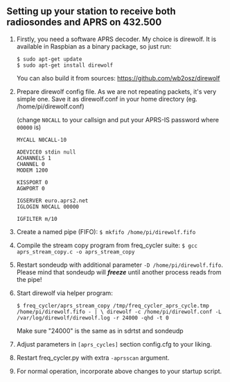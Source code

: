 ## Setting up your station to receive both radiosondes and APRS on 432.500 ##

1. Firstly, you need a software APRS decoder. My choice is direwolf. It is available in Raspbian
as a binary package, so just run:
   ```
   $ sudo apt-get update
   $ sudo apt-get install direwolf
   ```
   You can also build it from sources: https://github.com/wb2osz/direwolf

2. Prepare direwolf config file. As we are not repeating packets, it's very simple one. Save it as direwolf.conf in your
home directory (eg. /home/pi/direwolf.conf)
  
   (change `N0CALL` to your callsign and put your APRS-IS password where `00000` is)

   ```
   MYCALL N0CALL-10

   ADEVICE0 stdin null
   ACHANNELS 1
   CHANNEL 0
   MODEM 1200

   KISSPORT 0
   AGWPORT 0

   IGSERVER euro.aprs2.net
   IGLOGIN N0CALL 00000

   IGFILTER m/10
   ```

3. Create a named pipe (FIFO):
   `$ mkfifo /home/pi/direwolf.fifo`

4. Compile the stream copy program from freq_cycler suite:
   `$ gcc aprs_stream_copy.c -o aprs_stream_copy`

5. Restart sondeudp with additional parameter `-D /home/pi/direwolf.fifo`.
   Please mind that sondeudp will **_freeze_** until another process reads from the pipe!

6. Start direwolf via helper program:

   `$ freq_cycler/aprs_stream_copy /tmp/freq_cycler_aprs_cycle.tmp /home/pi/direwolf.fifo - | \
   direwolf -c /home/pi/direwolf.conf -L /var/log/direwolf/direwolf.log -r 24000 -qhd -t 0`

   Make sure "24000" is the same as in sdrtst and sondeudp

7. Adjust parameters in `[aprs_cycles]` section config.cfg to your liking.

8. Restart freq_cycler.py with extra `-aprsscan` argument.

9. For normal operation, incorporate above changes to your startup script.
